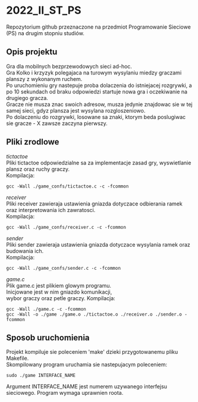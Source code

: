 # 2022_II_ST_PS  
Repozytorium github przeznaczone na przedmiot Programowanie Sieciowe (PS) na drugim stopniu studiów.

## Opis projektu  
Gra dla mobilnych bezprzewodowych sieci ad-hoc.  
Gra Kolko i krzyzyk polegajaca na turowym wysylaniu miedzy graczami planszy z wykonanym ruchem.  
Po uruchomieniu gry nastepuje proba dolaczenia do istniejacej rozgrywki,
a po 10 sekundach od braku odpowiedzi startuje nowa gra i oczekiwanie na drugiego gracza.  
Gracze nie musza znac swoich adresow, musza jedynie znajdowac sie w tej samej sieci, gdyz plansza jest wysylana rozgloszeniowo.  
Po dolaczeniu do rozgrywki, losowane sa znaki, ktorym beda poslugiwac sie gracze - X zawsze zaczyna pierwszy.  

## Pliki zrodlowe  

*tictactoe*  
Pliki tictactoe odpowiedzialne sa za implementacje zasad gry, wyswietlanie plansz oraz ruchy graczy.  
Kompilacja:  
```
gcc -Wall ./game_confs/tictactoe.c -c -fcommon  
```  

*receiver*  
Pliki receiver zawieraja ustawienia gniazda dotyczace odbierania ramek oraz interpretowania ich zawratosci.  
Kompilacja:  
``` 
gcc -Wall ./game_confs/receiver.c -c -fcommon  
```  

*sender*  
Pliki sender zawieraja ustawienia gniazda dotyczace wysylania ramek oraz budowania ich.  
Kompilacja:  
```
gcc -Wall ./game_confs/sender.c -c -fcommon  
```  

*game.c*  
Plik game.c jest plikiem glowym programu.  
Inicjowane jest w nim gniazdo komunikacji,  
wybor graczy oraz petle graczy.
Kompilacja:  
```
gcc -Wall ./game.c -c -fcommon  
gcc -Wall -o ./game ./game.o ./tictactoe.o ./receiver.o ./sender.o -fcommon  
```  

## Sposob uruchomienia
Projekt kompiluje sie poleceniem 'make' dzieki przygotowanemu pliku Makefile.  
Skompilowany program uruchamia sie nastepujacym poleceniem:  
```
sudo ./game INTERFACE_NAME  
```
Argument INTERFACE_NAME jest numerem uzywanego interfejsu sieciowego.
Program wymaga uprawnien roota.